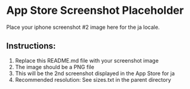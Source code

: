 # App Store Screenshot Placeholder

Place your iphone screenshot #2 image here for the ja locale.

## Instructions:
1. Replace this README.md file with your screenshot image
2. The image should be a PNG file
3. This will be the 2nd screenshot displayed in the App Store for ja
4. Recommended resolution: See sizes.txt in the parent directory
